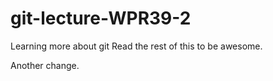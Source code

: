 # git-lecture-WPR39-2
Learning more about git
Read the rest of this to be awesome. 

Another change.